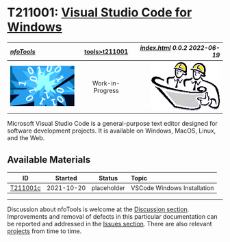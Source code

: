 <!-- index.md 0.0.2                 UTF-8                          2022-06-19
     ----1----|----2----|----3----|----4----|----5----|----6----|----7----|--*

                      VISUAL STUDIO CODE FOR WINDOWS
     -->

# T211001: [Visual Studio Code for Windows](.)

| ***[nfoTools](../../)*** | [tools](../)[>t211001](.) | ***[index.html](index.html) 0.0.2 2022-06-19*** |
| :--                |       :-:          | --: |
| ![nfotools](../../images/nfoWorks-2014-06-02-1702-LogoSmall.png) | Work-in-Progress | ![Hard Hat Area](../../images/hardhat-logo.gif) |

Microsoft Visual Studio Code is a general-purpose text editor designed for
software development projects.  It is available on Windows, MacOS, Linux, and
the Web.

## Available Materials

| **ID** | **Started** | **Status** | **Topic** |
|   :-:   |   :-:   |  :-:   |  :--  |
| [T211001c](T211001c/) | 2021-10-20 | placeholder | VSCode Windows Installation |

----

Discussion about nfoTools is welcome at the
[Discussion section](https://github.com/orcmid/nfoTools/discussions).
Improvements and removal of defects in this particular documentation can be
reported and addressed in the
[Issues section](https://github.com/orcmid/nfoTools/issues).  There are also
relevant [projects](https://github.com/orcmid/nfoTools/projects) from time to
time.

<!-- ----1----|----2----|----3----|----4----|----5----|----6----|----7----|--*

     0.0.2 2022-06-19T23:55Z Use preferred top header strip
     0.0.1 2021-10-23T19:23Z Introduce T211001c
     0.0.0 2021-10-20T21:00Z Clone from tools/index.md for boilerplate

               *** end of docs/tools/T211001/index.md ***
     -->
